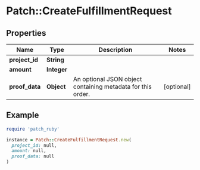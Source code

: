# Patch::CreateFulfillmentRequest

## Properties

| Name | Type | Description | Notes |
| ---- | ---- | ----------- | ----- |
| **project_id** | **String** |  |  |
| **amount** | **Integer** |  |  |
| **proof_data** | **Object** | An optional JSON object containing metadata for this order. | [optional] |

## Example

```ruby
require 'patch_ruby'

instance = Patch::CreateFulfillmentRequest.new(
  project_id: null,
  amount: null,
  proof_data: null
)
```

